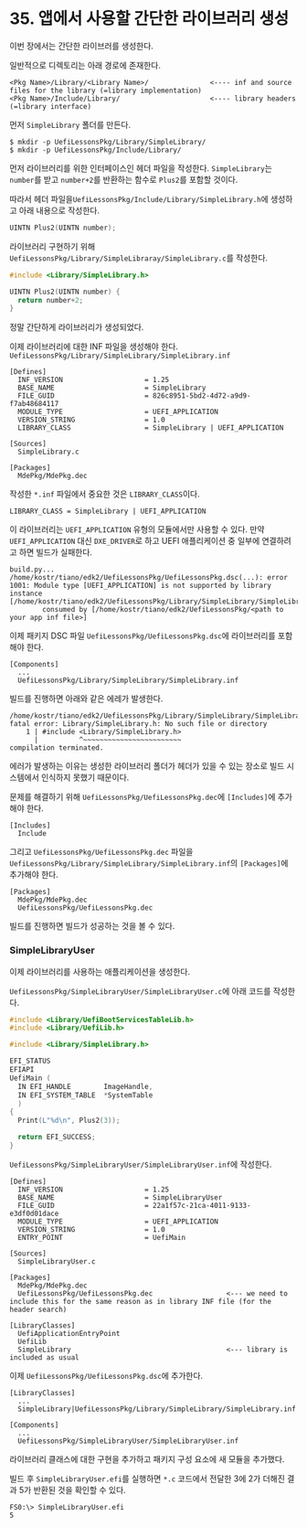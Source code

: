 # 35. 앱에서 사용할 간단한 라이브러리 생성

이번 장에서는 간단한 라이브러를 생성한다.

일반적으로 디렉토리는 아래 경로에 존재한다.

```
<Pkg Name>/Library/<Library Name>/               <---- inf and source files for the library (=library implementation)
<Pkg Name>/Include/Library/                      <---- library headers (=library interface)
```

먼저 `SimpleLibrary` 폴더를 만든다.

```
$ mkdir -p UefiLessonsPkg/Library/SimpleLibrary/
$ mkdir -p UefiLessonsPkg/Include/Library/
```

먼저 라이브러리를 위한 인터페이스인 헤더 파일을 작성한다. `SimpleLibrary`는 `number`를 받고 `number+2`를 반환하는 함수로 `Plus2`를 포함할 것이다.

따라서 헤더 파일을`UefiLessonsPkg/Include/Library/SimpleLibrary.h`에 생성하고 아래 내용으로 작성한다.

```c
UINTN Plus2(UINTN number);
```

라이브러리 구현하기 위해 `UefiLessonsPkg/Library/SimpleLibraray/SimpleLibrary.c`를 작성한다.

```c
#include <Library/SimpleLibrary.h>

UINTN Plus2(UINTN number) {
  return number+2;
}
```

정말 간단하게 라이브러리가 생성되었다.

이제 라이브러리에 대한 INF 파일을 생성해야 한다.\
`UefiLessonsPkg/Library/SimpleLibrary/SimpleLibrary.inf`

```
[Defines]
  INF_VERSION                    = 1.25
  BASE_NAME                      = SimpleLibrary
  FILE_GUID                      = 826c8951-5bd2-4d72-a9d9-f7ab48684117
  MODULE_TYPE                    = UEFI_APPLICATION
  VERSION_STRING                 = 1.0
  LIBRARY_CLASS                  = SimpleLibrary | UEFI_APPLICATION

[Sources]
  SimpleLibrary.c

[Packages]
  MdePkg/MdePkg.dec
```

작성한 `*.inf` 파일에서 중요한 것은 `LIBRARY_CLASS`이다.

```
LIBRARY_CLASS = SimpleLibrary | UEFI_APPLICATION
```

이 라이브러리는 `UEFI_APPLICATION` 유형의 모듈에서만 사용할 수 있다. 만약 `UEFI_APPLICATION` 대신 `DXE_DRIVER`로 하고 UEFI 애플리케이션 중 일부에 연결하려고 하면 빌드가 실패한다.

```
build.py...
/home/kostr/tiano/edk2/UefiLessonsPkg/UefiLessonsPkg.dsc(...): error 1001: Module type [UEFI_APPLICATION] is not supported by library instance [/home/kostr/tiano/edk2/UefiLessonsPkg/Library/SimpleLibrary/SimpleLibrary.inf]
        consumed by [/home/kostr/tiano/edk2/UefiLessonsPkg/<path to your app inf file>]
```

이제 패키지 DSC 파일 `UefiLessonsPkg/UefiLessonsPkg.dsc`에 라이브러리를 포함해야 한다.

```
[Components]
  ...
  UefiLessonsPkg/Library/SimpleLibrary/SimpleLibrary.inf
```

빌드를 진행하면 아래와 같은 에레가 발생한다.

```
/home/kostr/tiano/edk2/UefiLessonsPkg/Library/SimpleLibrary/SimpleLibrary.c:1:10: fatal error: Library/SimpleLibrary.h: No such file or directory
    1 | #include <Library/SimpleLibrary.h>
      |          ^~~~~~~~~~~~~~~~~~~~~~~~~
compilation terminated.
```

에러가 발생하는 이유는 생성한 라이브러리 폴더가 헤더가 있을 수 있는 장소로 빌드 시스템에서 인식하지 못했기 때문이다.

문제를 해결하기 위해 `UefiLessonsPkg/UefiLessonsPkg.dec`에 `[Includes]`에 추가해야 한다.

```
[Includes]
  Include
```

그리고 `UefiLessonsPkg/UefiLessonsPkg.dec` 파일을 `UefiLessonsPkg/Library/SimpleLibrary/SimpleLibrary.inf`의 `[Packages]`에 추가해야 한다.

```
[Packages]
  MdePkg/MdePkg.dec
  UefiLessonsPkg/UefiLessonsPkg.dec
```

빌드를 진행하면 빌드가 성공하는 것을 볼 수 있다.

### SimpleLibraryUser

이제 라이브러리를 사용하는 애플리케이션을 생성한다.

`UefiLessonsPkg/SimpleLibraryUser/SimpleLibraryUser.c`에 아래 코드를 작성한다.

```c
#include <Library/UefiBootServicesTableLib.h>
#include <Library/UefiLib.h>

#include <Library/SimpleLibrary.h>

EFI_STATUS
EFIAPI
UefiMain (
  IN EFI_HANDLE        ImageHandle,
  IN EFI_SYSTEM_TABLE  *SystemTable
  )
{
  Print(L"%d\n", Plus2(3));

  return EFI_SUCCESS;
}
```

`UefiLessonsPkg/SimpleLibraryUser/SimpleLibraryUser.inf`에 작성한다.

```
[Defines]
  INF_VERSION                    = 1.25
  BASE_NAME                      = SimpleLibraryUser
  FILE_GUID                      = 22a1f57c-21ca-4011-9133-e3df0d01dace
  MODULE_TYPE                    = UEFI_APPLICATION
  VERSION_STRING                 = 1.0
  ENTRY_POINT                    = UefiMain

[Sources]
  SimpleLibraryUser.c

[Packages]
  MdePkg/MdePkg.dec
  UefiLessonsPkg/UefiLessonsPkg.dec                  <--- we need to include this for the same reason as in library INF file (for the header search)

[LibraryClasses]
  UefiApplicationEntryPoint
  UefiLib
  SimpleLibrary                                      <--- library is included as usual
```

이제 `UefiLessonsPkg/UefiLessonsPkg.dsc`에 추가한다.

```
[LibraryClasses]
  ...
  SimpleLibrary|UefiLessonsPkg/Library/SimpleLibrary/SimpleLibrary.inf

[Components]
  ...
  UefiLessonsPkg/SimpleLibraryUser/SimpleLibraryUser.inf
```

라이브러리 클래스에 대한 구현을 추가하고 패키지 구성 요소에 새 모듈을 추가했다.

빌드 후 `SimpleLibraryUser.efi`를 실행하면 `*.c` 코드에서 전달한 3에 2가 더해진 결과 5가 반환된 것을 확인할 수 있다.

```
FS0:\> SimpleLibraryUser.efi
5
```
